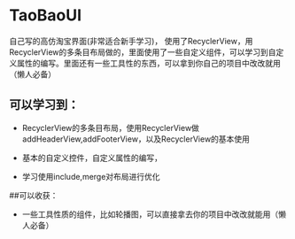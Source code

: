 # TaoBaoUI
自己写的高仿淘宝界面(非常适合新手学习)，
使用了RecyclerView，用RecyclerView的多条目布局做的，里面使用了一些自定义组件，可以学习到自定义属性的编写。里面还有一些工具性的东西，可以拿到你自己的项目中改改就用（懒人必备）

## 可以学习到：

- RecyclerView的多条目布局，使用RecyclerView做	addHeaderView,addFooterView，以及RecyclerView的基本使用

- 基本的自定义控件，自定义属性的编写，

- 学习使用include,merge对布局进行优化

##可以收获：
- 一些工具性质的组件，比如轮播图，可以直接拿去你的项目中改改就能用（懒人必备）


